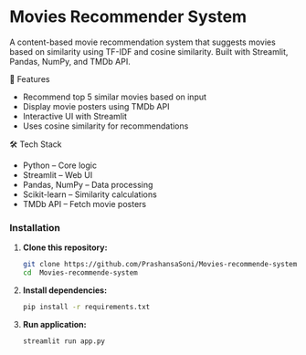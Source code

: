 
# Movies Recommender System

A content-based movie recommendation system that suggests movies based on similarity using TF-IDF and cosine similarity. Built with Streamlit, Pandas, NumPy, and TMDb API.

🚀 Features

* Recommend top 5 similar movies based on input
* Display movie posters using TMDb API
* Interactive UI with Streamlit
* Uses cosine similarity for recommendations

🛠️ Tech Stack

* Python – Core logic
* Streamlit – Web UI
* Pandas, NumPy – Data processing
* Scikit-learn – Similarity calculations
* TMDb API – Fetch movie posters

### Installation

1. **Clone this repository:**
    ```bash
    git clone https://github.com/PrashansaSoni/Movies-recommende-system.git
    cd  Movies-recommende-system
    ```

2. **Install dependencies:**
    ```bash
    pip install -r requirements.txt
    ```
    
3. **Run application:**
    ```bash
   streamlit run app.py
    ```
